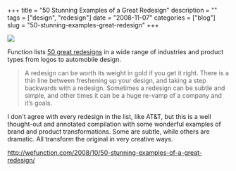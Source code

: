 +++
title = "50 Stunning Examples of a Great Redesign"
description = ""
tags = ["design", "redesign"]
date = "2008-11-07"
categories = ["blog"]
slug = "50-stunning-examples-great-redesign"
+++



  <div class="notebook-screenshot"><a href="http://wefunction.com/2008/10/50-stunning-examples-of-a-great-redesign/"><img src="/media/bluga/wt49143c16b0be0_1.jpg"/></a></div><p>Function lists <a href="http://wefunction.com/2008/10/50-stunning-examples-of-a-great-redesign/">50 great redesigns</a> in a wide range of industries and product types from logos to automobile design. </p>
<blockquote><p>A redesign can be worth its weight in gold if you get it right. There is a thin line between freshening up your design, and taking a step backwards with a redesign.  Sometimes a redesign can be subtle and simple, and other times it can be a huge re-vamp of a company and it’s goals.</p></blockquote>
<p>I don't agree with every redesign in the list, like AT&amp;T, but this is a well thought-out and annotated compilation with some wonderful examples of brand and product transformations. Some are subtle, while others are dramatic. All transform the original in very creative ways.</p>
    
  <a href="http://wefunction.com/2008/10/50-stunning-examples-of-a-great-redesign/">http://wefunction.com/2008/10/50-stunning-examples-of-a-great-redesign/</a>
